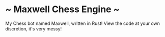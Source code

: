 # ~ Maxwell Chess Engine ~
 My Chess bot named Maxwell, written in Rust!
 View the code at your own discretion, it's very messy!